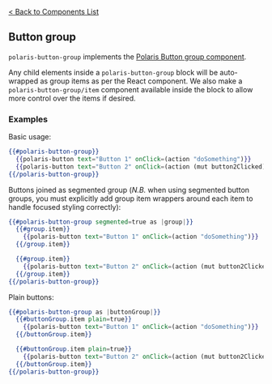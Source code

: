 [< Back to Components List](../README.md#components)

## Button group

`polaris-button-group` implements the [Polaris Button group component](https://polaris.shopify.com/components/actions/button-group).

Any child elements inside a `polaris-button-group` block will be auto-wrapped as group items as per the React component. We also make a `polaris-button-group/item` component available inside the block to allow more control over the items if desired.

### Examples

Basic usage:

```hbs
{{#polaris-button-group}}
  {{polaris-button text="Button 1" onClick=(action "doSomething")}}
  {{polaris-button text="Button 2" onClick=(action (mut button2Clicked) true)}}
{{/polaris-button-group}}
```

Buttons joined as segmented group (*N.B.* when using segmented button groups, you must explicitly add group item wrappers around each item to handle focused styling correctly):

```hbs
{{#polaris-button-group segmented=true as |group|}}
  {{#group.item}}
    {{polaris-button text="Button 1" onClick=(action "doSomething")}}
  {{/group.item}}

  {{#group.item}}
    {{polaris-button text="Button 2" onClick=(action (mut button2Clicked) true)}}
  {{/group.item}}
{{/polaris-button-group}}
```

Plain buttons:

```hbs
{{#polaris-button-group as |buttonGroup|}}
  {{#buttonGroup.item plain=true}}
    {{polaris-button text="Button 1" onClick=(action "doSomething")}}
  {{/buttonGroup.item}}

  {{#buttonGroup.item plain=true}}
    {{polaris-button text="Button 2" onClick=(action (mut button2Clicked) true)}}
  {{/buttonGroup.item}}
{{/polaris-button-group}}
```

